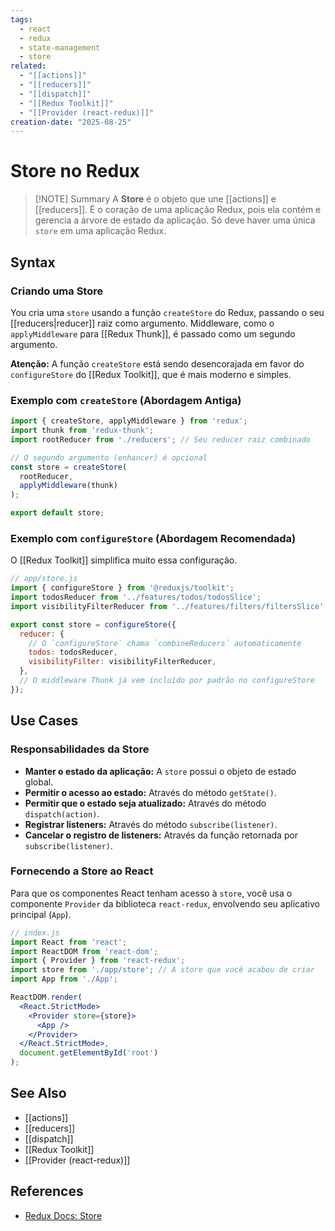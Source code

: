 ```yaml
---
tags:
  - react
  - redux
  - state-management
  - store
related:
  - "[[actions]]"
  - "[[reducers]]"
  - "[[dispatch]]"
  - "[[Redux Toolkit]]"
  - "[[Provider (react-redux)]]"
creation-date: "2025-08-25"
---
```


# Store no Redux

> [!NOTE] Summary
> A **Store** é o objeto que une [[actions]] e [[reducers]]. É o coração de uma aplicação Redux, pois ela contém e gerencia a árvore de estado da aplicação. Só deve haver uma única `store` em uma aplicação Redux.

## Syntax

### Criando uma Store

You cria uma `store` usando a função `createStore` do Redux, passando o seu [[reducers|reducer]] raiz como argumento. Middleware, como o `applyMiddleware` para [[Redux Thunk]], é passado como um segundo argumento.

**Atenção:** A função `createStore` está sendo desencorajada em favor do `configureStore` do [[Redux Toolkit]], que é mais moderno e simples.

### Exemplo com `createStore` (Abordagem Antiga)

```javascript
import { createStore, applyMiddleware } from 'redux';
import thunk from 'redux-thunk';
import rootReducer from './reducers'; // Seu reducer raiz combinado

// O segundo argumento (enhancer) é opcional
const store = createStore(
  rootReducer,
  applyMiddleware(thunk)
);

export default store;
```

### Exemplo com `configureStore` (Abordagem Recomendada)

O [[Redux Toolkit]] simplifica muito essa configuração.

```javascript
// app/store.js
import { configureStore } from '@reduxjs/toolkit';
import todosReducer from '../features/todos/todosSlice';
import visibilityFilterReducer from '../features/filters/filtersSlice';

export const store = configureStore({
  reducer: {
    // O `configureStore` chama `combineReducers` automaticamente
    todos: todosReducer,
    visibilityFilter: visibilityFilterReducer,
  },
  // O middleware Thunk já vem incluído por padrão no configureStore
});
```

## Use Cases

### Responsabilidades da Store

- **Manter o estado da aplicação:** A `store` possui o objeto de estado global.
- **Permitir o acesso ao estado:** Através do método `getState()`.
- **Permitir que o estado seja atualizado:** Através do método `dispatch(action)`.
- **Registrar listeners:** Através do método `subscribe(listener)`.
- **Cancelar o registro de listeners:** Através da função retornada por `subscribe(listener)`.

### Fornecendo a Store ao React

Para que os componentes React tenham acesso à `store`, você usa o componente `Provider` da biblioteca `react-redux`, envolvendo seu aplicativo principal (`App`).

```jsx
// index.js
import React from 'react';
import ReactDOM from 'react-dom';
import { Provider } from 'react-redux';
import store from './app/store'; // A store que você acabou de criar
import App from './App';

ReactDOM.render(
  <React.StrictMode>
    <Provider store={store}>
      <App />
    </Provider>
  </React.StrictMode>,
  document.getElementById('root')
);
```

## See Also

- [[actions]]
- [[reducers]]
- [[dispatch]]
- [[Redux Toolkit]]
- [[Provider (react-redux)]]

## References

- [Redux Docs: Store](https://redux.js.org/api/store)
